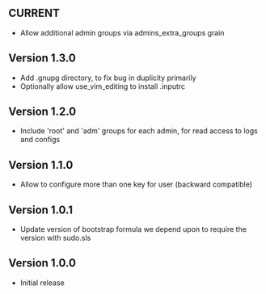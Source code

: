 ## CURRENT

* Allow additional admin groups via admins_extra_groups grain

## Version 1.3.0

* Add .gnupg directory, to fix bug in duplicity primarily
* Optionally allow use_vim_editing to install .inputrc

## Version 1.2.0

* Include 'root' and 'adm' groups for each admin, for read access to logs and configs

## Version 1.1.0

* Allow to configure more than one key for user (backward compatible)

## Version 1.0.1

* Update version of bootstrap formula we depend upon to require the version
  with sudo.sls

## Version 1.0.0

* Initial release
